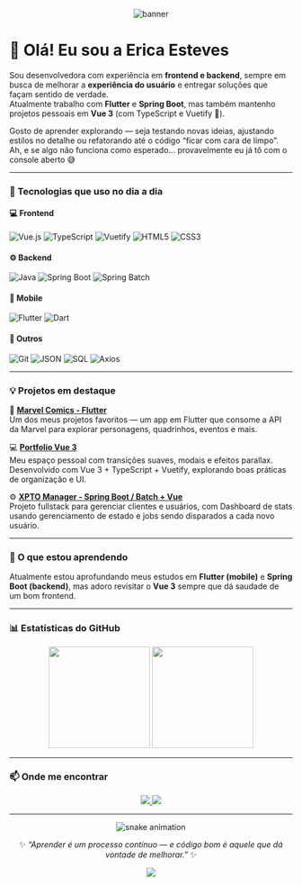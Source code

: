 <!-- Banner -->
<p align="center">
  <img src="https://capsule-render.vercel.app/api?type=waving&color=0:7B2FF7,100:2B86C5&height=200&section=header&text=Erica%20Esteves&fontSize=40&fontColor=ffffff&animation=fadeIn&fontAlignY=35" alt="banner" />
</p>

<!-- Apresentação -->
# 👋 Olá! Eu sou a Erica Esteves  

Sou desenvolvedora com experiência em **frontend e backend**, sempre em busca de melhorar a **experiência do usuário** e entregar soluções que façam sentido de verdade.  
Atualmente trabalho com **Flutter** e **Spring Boot**, mas também mantenho projetos pessoais em **Vue 3** (com TypeScript e Vuetify 💚).

Gosto de aprender explorando — seja testando novas ideias, ajustando estilos no detalhe ou refatorando até o código “ficar com cara de limpo”.  
Ah, e se algo não funciona como esperado... provavelmente eu já tô com o console aberto 😅  

---

### 🚀 Tecnologias que uso no dia a dia

#### 💻 Frontend
![Vue.js](https://img.shields.io/badge/Vue.js-35495E?style=for-the-badge&logo=vuedotjs&logoColor=4FC08D)
![TypeScript](https://img.shields.io/badge/TypeScript-007ACC?style=for-the-badge&logo=typescript&logoColor=white)
![Vuetify](https://img.shields.io/badge/Vuetify-1867C0?style=for-the-badge&logo=vuetify&logoColor=white)
![HTML5](https://img.shields.io/badge/HTML5-E34F26?style=for-the-badge&logo=html5&logoColor=white)
![CSS3](https://img.shields.io/badge/CSS3-1572B6?style=for-the-badge&logo=css3&logoColor=white)

#### ⚙️ Backend
![Java](https://img.shields.io/badge/Java-ED8B00?style=for-the-badge&logo=openjdk&logoColor=white)
![Spring Boot](https://img.shields.io/badge/Spring_Boot-6DB33F?style=for-the-badge&logo=springboot&logoColor=white)
![Spring Batch](https://img.shields.io/badge/Spring_Batch-6DB33F?style=for-the-badge&logo=spring&logoColor=white)

#### 📱 Mobile
![Flutter](https://img.shields.io/badge/Flutter-02569B?style=for-the-badge&logo=flutter&logoColor=white)
![Dart](https://img.shields.io/badge/Dart-0175C2?style=for-the-badge&logo=dart&logoColor=white)

#### 🧰 Outros
![Git](https://img.shields.io/badge/Git-F05033?style=for-the-badge&logo=git&logoColor=white)
![JSON](https://img.shields.io/badge/JSON-000000?style=for-the-badge&logo=json&logoColor=white)
![SQL](https://img.shields.io/badge/SQL-4479A1?style=for-the-badge&logo=database&logoColor=white)
![Axios](https://img.shields.io/badge/Axios-5A29E4?style=for-the-badge&logo=axios&logoColor=white)

---

### 💡 Projetos em destaque
🦸 **[Marvel Comics - Flutter](https://github.com/erizoka/marvel-comics-api)**  
Um dos meus projetos favoritos — um app em Flutter que consome a API da Marvel para explorar personagens, quadrinhos, eventos e mais.  

💻 **[Portfolio Vue 3](https://erizoka.github.io/myPortfolio)**  
Meu espaço pessoal com transições suaves, modais e efeitos parallax. Desenvolvido com Vue 3 + TypeScript + Vuetify, explorando boas práticas de organização e UI.  

⚙️ **[XPTO Manager - Spring Boot / Batch + Vue](https://github.com/erizoka/xpto-manager)**  
Projeto fullstack para gerenciar clientes e usuários, com Dashboard de stats usando gerenciamento de estado e jobs sendo disparados a cada novo usuário.

---

### 🌱 O que estou aprendendo
Atualmente estou aprofundando meus estudos em **Flutter (mobile)** e **Spring Boot (backend)**, mas adoro revisitar o **Vue 3** sempre que dá saudade de um bom frontend.  

---

### 📊 Estatísticas do GitHub
<p align="center">
  <img height="180em" src="https://github-readme-stats.vercel.app/api?username=erizoka&show_icons=true&theme=vue-dark&include_all_commits=true&count_private=true" />
  <img height="180em" src="https://github-readme-stats.vercel.app/api/top-langs/?username=erizoka&layout=compact&langs_count=7&theme=vue-dark" />
</p>

---

### 📫 Onde me encontrar
<p align="center">
  <a href="https://www.linkedin.com/in/erica-esteves-de-freitas/">
    <img src="https://img.shields.io/badge/LinkedIn-0077B5?style=for-the-badge&logo=linkedin&logoColor=white"/>
  </a>
  <a href="https://github.com/erizoka">
    <img src="https://img.shields.io/badge/GitHub-181717?style=for-the-badge&logo=github&logoColor=white"/>
  </a>
</p>

---

<p align="center">
  <img src="https://github.com/erizoka/erizoka/blob/output/github-contribution-grid-snake.svg" alt="snake animation" />
</p>

<p align="center">
  ✨ <i>“Aprender é um processo contínuo — e código bom é aquele que dá vontade de melhorar.”</i> ✨
</p>

<!-- Rodapé -->
<p align="center">
  <img src="https://capsule-render.vercel.app/api?type=waving&color=0:2B86C5,100:7B2FF7&height=120&section=footer"/>
</p>
